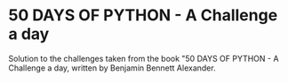 # 50 DAYS OF PYTHON - A Challenge a day
Solution to the challenges taken from the book "50 DAYS OF PYTHON - A Challenge a day, written by Benjamin Bennett Alexander. 
